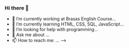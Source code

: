 ### Hi there 👋


- 🔭 I’m currently working at Brasas English Course...
- 🌱 I’m currently learning HTML, CSS, SQL, JavaScript...
- 🤔 I’m looking for help with programming...
- 💬 Ask me about ...
- 📫 How to reach me: ...
-->
